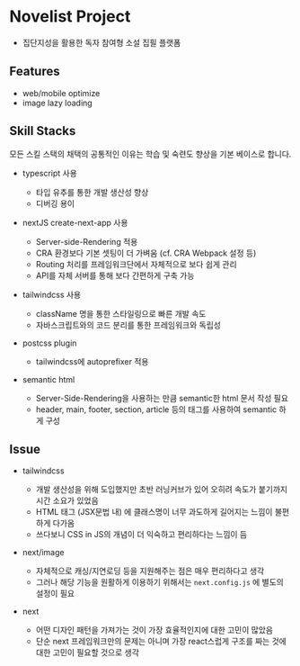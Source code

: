 # Novelist Project

- 집단지성을 활용한 독자 참여형 소설 집필 플랫폼

## Features

- web/mobile optimize
- image lazy loading

## Skill Stacks

모든 스킬 스택의 채택의 공통적인 이유는 학습 및 숙련도 향상을 기본 베이스로 합니다.

- typescript 사용

  - 타입 유추를 통한 개발 생산성 향상
  - 디버깅 용이

- nextJS create-next-app 사용

  - Server-side-Rendering 적용
  - CRA 환경보다 기본 셋팅이 더 가벼움 (cf. CRA Webpack 설정 등)
  - Routing 처리를 프레임워크단에서 자체적으로 보다 쉽게 관리
  - API를 자체 서버를 통해 보다 간편하게 구축 가능

- tailwindcss 사용

  - className 명을 통한 스타일링으로 빠른 개발 속도
  - 자바스크립트와의 코드 분리를 통한 프레임워크와 독립성

- postcss plugin

  - tailwindcss에 autoprefixer 적용

- semantic html
  - Server-Side-Rendering을 사용하는 만큼 semantic한 html 문서 작성 필요
  - header, main, footer, section, article 등의 태그를 사용하여 semantic 하게 구성

## Issue

- tailwindcss

  - 개발 생산성을 위해 도입했지만 초반 러닝커브가 있어 오히려 속도가 붙기까지 시간 소요가 있었음
  - HTML 태그 (JSX문법 내) 에 클래스명이 너무 과도하게 길어지는 느낌이 불편하게 다가옴
  - 쓰다보니 CSS in JS의 개념이 더 익숙하고 편리하다는 느낌이 듬

- next/image

  - 자체적으로 캐싱/지연로딩 등을 지원해주는 점은 매우 편리하다고 생각
  - 그러나 해당 기능을 원활하게 이용하기 위해서는 `next.config.js` 에 별도의 설정이 필요

- next
  - 어떤 디자인 패턴을 가져가는 것이 가장 효율적인지에 대한 고민이 많았음
  - 단순 next 프레임워크만의 문제는 아니며 가장 react스럽게 구조를 짜는 것에 대한 고민이 필요할 것으로 생각

